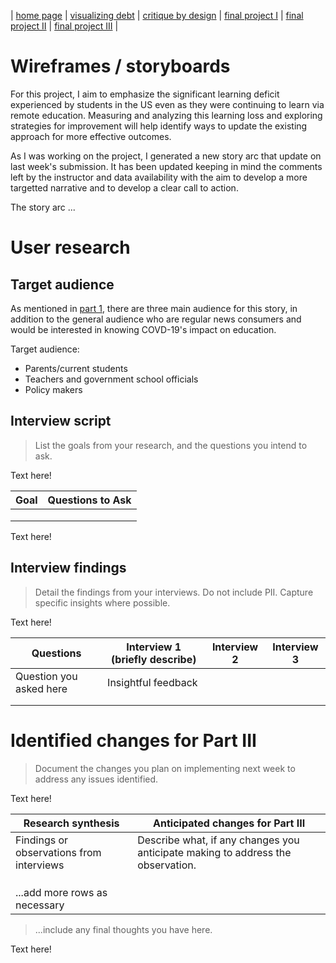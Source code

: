 | [home page](https://pranavakadiyala.github.io/Portfolio/) | [visualizing debt](visualizing-government-debt) | [critique by design](critique-by-design) | [final project I](final-project-part-one) | [final project II](final-project-part-two) | [final project III](final-project-part-three) |

# Wireframes / storyboards

For this project, I aim to emphasize the significant learning deficit experienced by students in the US even as they were continuing to learn via remote education. Measuring and analyzing this learning loss and exploring strategies for improvement will help identify ways to update the existing approach for more effective outcomes.

As I was working on the project, I generated a new story arc that update on last week's submission. It has been updated keeping in mind the comments left by the instructor and data availability with the aim to develop a more targetted narrative and to develop a clear call to action. 

The story arc ...

# User research 

## Target audience

As mentioned in [part 1](final-project-part-one), there are three main audience for this story, in addition to the general audience who are regular news consumers and would be interested in knowing COVD-19's impact on education. 

Target audience:
* Parents/current students
* Teachers and government school officials
* Policy makers

## Interview script
> List the goals from your research, and the questions you intend to ask. 

Text here!

| Goal | Questions to Ask |
|------|------------------|
|      |                  |
|      |                  |
|      |                  |


Text here!

## Interview findings
> Detail the findings from your interviews.  Do not include PII.  Capture specific insights where possible.

Text here!

| Questions               | Interview 1 (briefly describe) | Interview 2 | Interview 3 |
|-------------------------|--------------------------------|-------------|-------------|
| Question you asked here | Insightful feedback            |             |             |
|                         |                                |             |             |
|                         |                                |             |             |


# Identified changes for Part III
> Document the changes you plan on implementing next week to address any issues identified.  

Text here!

| Research synthesis                       | Anticipated changes for Part III                                                |
|------------------------------------------|---------------------------------------------------------------------------------|
| Findings or observations from interviews | Describe what, if any changes you anticipate making to address the observation. |
|                                          |                                                                                 |
|                                          |                                                                                 |
|                                          |                                                                                 |
| ...add more rows as necessary            |                                                                                 |

> ...include any final thoughts you have here. 

Text here!
